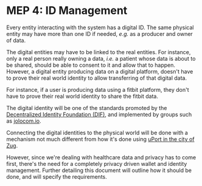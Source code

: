 # MEP 4: ID Management
Every entity interacting with the system has a digital ID. The same physical
entity may have more than one ID if needed, _e.g._ as a producer and owner of
data.

The digital entities may have to be linked to the real entities. For instance,
only a real person really owning a data, _i.e._ a patient whose data is about
to be shared, should be able to consent to it and allow that to happen.
However, a digital entity producing data on a digital platform, doesn't have to
prove their real world identity to allow transferring of that digital data.

For instance, if a user is producing data using a fitbit platform, they don't
have to prove their real world identity to share the fitbit data.

The digital identity will be one of the standards promoted by the
[Decentralized Identity Foundation (DIF)](https://identity.foundation/), and
implemented by groups such as [jolocom.io](https://jolocom.io/).

Connecting the digital identities to the physical world will be done with a
mechanism not much different from how it's done using [uPort in the city of
Zug](https://www.ethnews.com/uport-announces-zug-digital-ethereum-id-pilot).

However, since we're dealing with healthcare data and privacy has to come
first, there's the need for a completely privacy driven wallet and identity
management. Further detailing this document will outline how it should be done,
and will specify the requirements.
